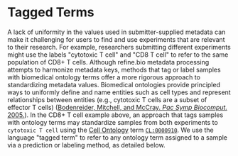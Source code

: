 # Tagged Terms

A lack of uniformity in the values used in submitter-supplied metadata can make it challenging for users to find and use experiments that are relevant to their research.
For example, researchers submitting different experiments might use the labels "cytotoxic T cell" and "CD8 T cell" to refer to the same population of CD8+ T cells.
Although refine.bio metadata processing attempts to harmonize metadata keys, methods that tag or label samples with biomedical ontology terms offer a more rigorous approach to standardizing metadata values.
Biomedical ontologies provide principled ways to uniformly define and name entities such as cell types and represent relationships between entities (e.g., cytotoxic T cells are a subset of effector T cells) ([Bodenreider, Mitchell, and McCray. _Pac Symp Biocomput._ 2005.](https://doi.org/10.1142/9789812704856_0016)).
In the CD8+ T cell example above, an approach that tags samples with ontology terms may standardize samples from both experiments to `cytotoxic T cell` using the [Cell Ontology](https://doi.org/10.1186/s13326-016-0088-7) term [`CL:0000910`](http://purl.obolibrary.org/obo/CL_0000910).
We use the language "tagged term" to refer to any ontology term assigned to a sample via a prediction or labeling method, as detailed below.

<!--
## Assigning terms to samples

## Ontologies in use
-->
